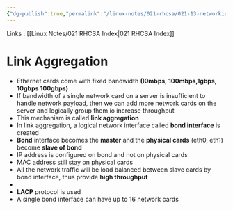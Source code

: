 ```yaml
---
{"dg-publish":true,"permalink":"/linux-notes/021-rhcsa/021-13-networking/021-13-2-link-aggregation/"}
---
```


Links : [[Linux Notes/021 RHCSA Index\|021 RHCSA Index]]

# Link Aggregation

- Ethernet cards come with fixed bandwidth **(I0mbps, 100mbps,1gbps, 10gbps 100gbps)**
- If bandwidth of a single network card on a server is insufficient to handle network payload, then we can add more network cards on the server and logically group them io increase throughput
- This mechanism is called **link aggregation**
- In link aggregation, a logical network interface called **bond interface** is created
- **Bond** interface becomes the **master** and the **physical cards** (eth0, eth1) become **slave of bond**
- IP address is configured on bond and not on physical cards
- MAC address still stay on physical cards
- All the network traffic will be load balanced between slave cards by bond interface, thus provide **high throughput**
- 
- **LACP** protocol is used
- A single bond interface can have up to 16 network cards